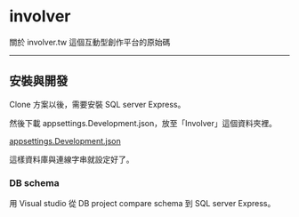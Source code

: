 # involver
關於 involver.tw 這個互動型創作平台的原始碼

---

## 安裝與開發

Clone 方案以後，需要安裝 SQL server Express。

然後下載 appsettings.Development.json，放至「Involver」這個資料夾裡。

[appsettings.Development.json](https://github.com/user-attachments/files/21649896/appsettings.Development.json)

這樣資料庫與連線字串就設定好了。

### DB schema

用 Visual studio 從 DB project compare schema 到 SQL server Express。
